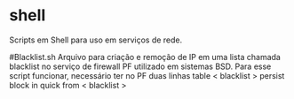 # shell

Scripts em Shell para uso em serviços de rede.



#Blacklist.sh
Arquivo para criação e remoção de IP em uma lista chamada blacklist no serviço de firewall PF utilizado em sistemas BSD.
Para esse script funcionar, necessário ter no PF duas linhas
table < blacklist > persist
block in quick from < blacklist > 
